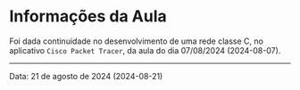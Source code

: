 # Informações da Aula

Foi dada continuidade no desenvolvimento de uma rede classe C, no aplicativo `Cisco Packet Tracer`, da aula do dia 07/08/2024 (2024-08-07).

---

Data: 21 de agosto de 2024 (2024-08-21)